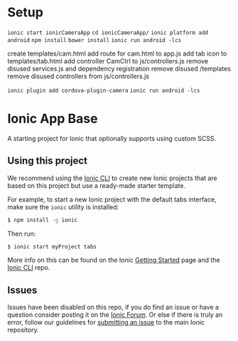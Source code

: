 Setup
=====================

```ionic start ionicCameraApp```
```cd ionicCameraApp/```
```ionic platform add android```
```npm install```
```bower install```
```ionic run android -lcs```

create templates/cam.html
add route for cam.html to app.js
add tab icon to templates/tab.html
add controller CamCtrl to js/controllers.js
remove disused services.js and dependency registration
remove disused /templates
remove disused controllers from js/controllers.js

```ionic plugin add cordova-plugin-camera```
```ionic run android -lcs```

Ionic App Base
=====================

A starting project for Ionic that optionally supports using custom SCSS.

## Using this project

We recommend using the [Ionic CLI](https://github.com/driftyco/ionic-cli) to create new Ionic projects that are based on this project but use a ready-made starter template.

For example, to start a new Ionic project with the default tabs interface, make sure the `ionic` utility is installed:

```bash
$ npm install -g ionic
```

Then run: 

```bash
$ ionic start myProject tabs
```

More info on this can be found on the Ionic [Getting Started](http://ionicframework.com/getting-started) page and the [Ionic CLI](https://github.com/driftyco/ionic-cli) repo.

## Issues
Issues have been disabled on this repo, if you do find an issue or have a question consider posting it on the [Ionic Forum](http://forum.ionicframework.com/).  Or else if there is truly an error, follow our guidelines for [submitting an issue](http://ionicframework.com/submit-issue/) to the main Ionic repository.
